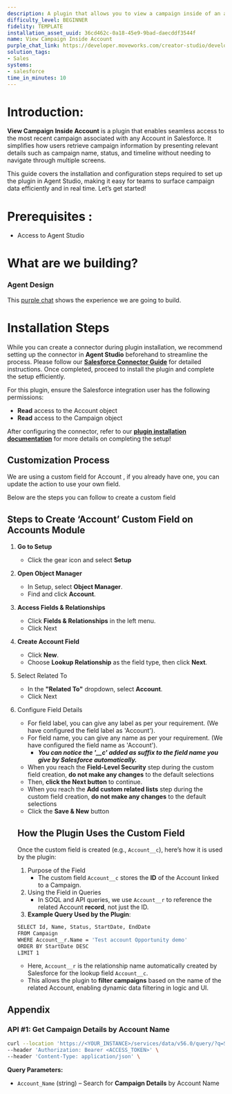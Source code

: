 ```yaml
---
description: A plugin that allows you to view a campaign inside of an account in Salesforce.
difficulty_level: BEGINNER
fidelity: TEMPLATE
installation_asset_uuid: 36cd462c-0a18-45e9-9bad-daecddf3544f
name: View Campaign Inside Account
purple_chat_link: https://developer.moveworks.com/creator-studio/developer-tools/purple-chat/?conversation=%7B%22startTimestamp%22%3A%2211%3A43+AM%22%2C%22messages%22%3A%5B%7B%22role%22%3A%22user%22%2C%22parts%22%3A%5B%7B%22richText%22%3A%22Show+me+the+latest+campaign+details+for+Acme+Corp.%22%7D%5D%7D%2C%7B%22role%22%3A%22assistant%22%2C%22parts%22%3A%5B%7B%22reasoningSteps%22%3A%5B%7B%22status%22%3A%22success%22%2C%22richText%22%3A%22Extracts+%27Acme+Corp.%27+as+the+account+of+interest.+Searches+Salesforce+for+latest+campaign+details+within+this+account.%22%7D%5D%7D%2C%7B%22richText%22%3A%22I+found+the+latest+campaign+for+Acme+Corp.+Here+are+the+details%3A%22%7D%2C%7B%22richText%22%3A%22%3Cb%3ECampaign%3A+Spring+Launch%3C%2Fb%3E%3Cbr%3E%3Cb%3EStatus%3A%3C%2Fb%3E+Active%3Cbr%3E%3Cb%3EStart+Date%3A%3C%2Fb%3E+April+1%2C+2023%3Cbr%3E%3Cb%3EEnd+Date%3A%3C%2Fb%3E+June+30%2C+2023%22%7D%5D%7D%5D%7D
solution_tags:
- Sales
systems:
- salesforce
time_in_minutes: 10
---
```


# **Introduction:**

**View Campaign Inside Account** is a plugin that enables seamless access to the most recent campaign associated with any Account in Salesforce. It simplifies how users retrieve campaign information by presenting relevant details such as campaign name, status, and timeline without needing to navigate through multiple screens.

This guide covers the installation and configuration steps required to set up the plugin in Agent Studio, making it easy for teams to surface campaign data efficiently and in real time. Let’s get started!

# **Prerequisites :**

- Access to Agent Studio

# **What are we building?**

### **Agent Design**

This [purple chat](https://developer.moveworks.com/creator-studio/developer-tools/purple-chat/?conversation=%7B%22startTimestamp%22%3A%2211%3A43+AM%22%2C%22messages%22%3A%5B%7B%22role%22%3A%22user%22%2C%22parts%22%3A%5B%7B%22richText%22%3A%22Show+me+the+latest+campaign+details+for+Acme+Corp.%22%7D%5D%7D%2C%7B%22role%22%3A%22assistant%22%2C%22parts%22%3A%5B%7B%22reasoningSteps%22%3A%5B%7B%22status%22%3A%22success%22%2C%22richText%22%3A%22Extracts+%27Acme+Corp.%27+as+the+account+of+interest.+Searches+Salesforce+for+latest+campaign+details+within+this+account.%22%7D%5D%7D%2C%7B%22richText%22%3A%22I+found+the+latest+campaign+for+Acme+Corp.+Here+are+the+details%3A%22%7D%2C%7B%22richText%22%3A%22%3Cb%3ECampaign%3A+Spring+Launch%3C%2Fb%3E%3Cbr%3E%3Cb%3EStatus%3A%3C%2Fb%3E+Active%3Cbr%3E%3Cb%3EStart+Date%3A%3C%2Fb%3E+April+1%2C+2023%3Cbr%3E%3Cb%3EEnd+Date%3A%3C%2Fb%3E+June+30%2C+2023%22%7D%5D%7D%5D%7D) shows the experience we are going to build.

# **Installation Steps**

While you can create a connector during plugin installation, we recommend setting up the connector in **Agent Studio** beforehand to streamline the process. Please follow our [**Salesforce Connector Guide**](https://developer.moveworks.com/marketplace/package/?id=salesforce&hist=home%2Cbrws#how-to-implement) for detailed instructions. Once completed, proceed to install the plugin and complete the setup efficiently.

For this plugin, ensure the Salesforce integration user has the following permissions:

- **Read** access to the Account object
- **Read** access to the Campaign object

After configuring the connector, refer to our [**plugin installation documentation**](https://help.moveworks.com/docs/ai-agent-marketplace-installation) for more details on completing the setup!

## **Customization Process**

We are using a custom field for Account , if you already have one, you can update the action to use your own field. 

Below are the steps you can follow to create a custom field 

## **Steps to Create ‘Account’ Custom Field on Accounts Module**

1. **Go to Setup**
    - Click the gear icon and select **Setup**
2. **Open Object Manager**
    - In Setup, select **Object Manager**.
    - Find and click **Account**.
3. **Access Fields & Relationships**
    - Click **Fields & Relationships** in the left menu.
    - Click Next
4. **Create Account Field**
    - Click **New**.
    - Choose **Lookup Relationship** as the field type, then click **Next**.
5. Select Related To
    - In the **"Related To"** dropdown, select **Account**.
    - Click Next
6. Configure Field Details
    - For field label, you can give any label as per your requirement. (We have configured the field label as 'Account').
    - For field name, you can give any name as per your requirement. (We have configured the field name as 'Account').
        - ***You can notice the '__c' added as suffix to the field name you give by Salesforce       automatically.***
    - When you reach the **Field-Level Security** step during the custom field creation, **do not make any changes** to the default selections
    - Then, **click the Next button** to continue.
    - When you reach the **Add custom related lists** step during the custom field creation, **do not make any changes** to the default selections
    - Click the **Save & New** button
    
    ## How the Plugin Uses the Custom Field
    
    Once the custom field is created (e.g., `Account__c`), here’s how it is used by the plugin:
    
    1. Purpose of the Field
        - The custom field `Account__c` stores the **ID** of the Account linked to a Campaign.
    2. Using the Field in Queries
        - In SOQL and API queries, we use `Account__r` to reference the related Account **record**, not just the ID.
    3. **Example Query Used by the Plugin**:
    
    ```bash
    SELECT Id, Name, Status, StartDate, EndDate
    FROM Campaign
    WHERE Account__r.Name = 'Test account Opportunity demo'
    ORDER BY StartDate DESC
    LIMIT 1
    ```
    
    - Here, `Account__r` is the relationship name automatically created by Salesforce for the lookup field `Account__c`.
    - This allows the plugin to **filter campaigns** based on the name of the related Account, enabling dynamic data filtering in logic and UI.

## **Appendix**

### **API #1: Get Campaign Details by Account Name**

```bash
curl --location 'https://<YOUR_INSTANCE>/services/data/v56.0/query/?q=SELECT+Id%2CName%2CStatus%2CStartDate%2CEndDate+FROM+Campaign+WHERE+Account__r.Name+%3D+<Account_Name>ORDER+BY+StartDate+DESC+LIMIT+1' \
--header 'Authorization: Bearer <ACCESS_TOKEN>' \
--header 'Content-Type: application/json' \
```

**Query Parameters:**

- `Account_Name` (string) – Search for **Campaign Details** by Account Name